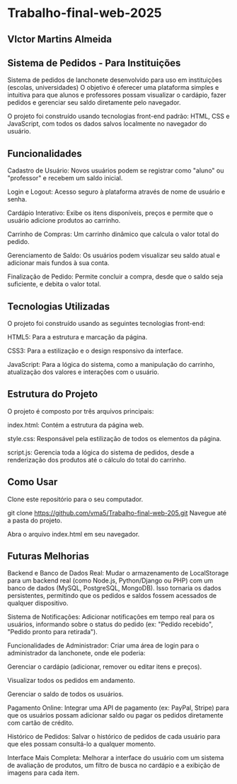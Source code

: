 # Trabalho-final-web-2025

## VIctor Martins Almeida

## Sistema de Pedidos - Para Instituições
Sistema de pedidos de lanchonete desenvolvido para uso em instituições (escolas, universidades) O
objetivo é oferecer uma plataforma simples e intuitiva para que alunos e professores possam
visualizar o cardápio, fazer pedidos e gerenciar seu saldo diretamente pelo navegador.

O projeto foi construído usando tecnologias front-end padrão: HTML, CSS e JavaScript, com todos os
dados salvos localmente no navegador do usuário.


## Funcionalidades
Cadastro de Usuário: Novos usuários podem se registrar como "aluno" ou "professor" e recebem um
saldo inicial.

Login e Logout: Acesso seguro à plataforma através de nome de usuário e senha.

Cardápio Interativo: Exibe os itens disponíveis, preços e permite que o usuário adicione produtos
ao carrinho.

Carrinho de Compras: Um carrinho dinâmico que calcula o valor total do pedido.

Gerenciamento de Saldo: Os usuários podem visualizar seu saldo atual e adicionar mais fundos à sua
conta.

Finalização de Pedido: Permite concluir a compra, desde que o saldo seja suficiente, e debita o
valor total.

## Tecnologias Utilizadas
O projeto foi construído usando as seguintes tecnologias front-end:

HTML5: Para a estrutura e marcação da página.

CSS3: Para a estilização e o design responsivo da interface.

JavaScript: Para a lógica do sistema, como a manipulação do carrinho, atualização dos valores e
interações com o usuário.

## Estrutura do Projeto
O projeto é composto por três arquivos principais:

index.html: Contém a estrutura da página web.

style.css: Responsável pela estilização de todos os elementos da página.

script.js: Gerencia toda a lógica do sistema de pedidos, desde a renderização dos produtos até o
cálculo do total do carrinho.

## Como Usar
Clone este repositório para o seu computador.

git clone https://github.com/vma5/Trabalho-final-web-205.git 
Navegue até a pasta do projeto.

Abra o arquivo index.html em seu navegador.

## Futuras Melhorias
Backend e Banco de Dados Real: Mudar o armazenamento de LocalStorage para um backend real (como
Node.js, Python/Django ou PHP) com um banco de dados (MySQL, PostgreSQL, MongoDB). Isso tornaria os
dados persistentes, permitindo que os pedidos e saldos fossem acessados de qualquer dispositivo.

Sistema de Notificações: Adicionar notificações em tempo real para os usuários, informando sobre o
status do pedido (ex: "Pedido recebido", "Pedido pronto para retirada").

Funcionalidades de Administrador: Criar uma área de login para o administrador da lanchonete, onde
ele poderia:

Gerenciar o cardápio (adicionar, remover ou editar itens e preços).

Visualizar todos os pedidos em andamento.

Gerenciar o saldo de todos os usuários.

Pagamento Online: Integrar uma API de pagamento (ex: PayPal, Stripe) para que os usuários possam
adicionar saldo ou pagar os pedidos diretamente com cartão de crédito.

Histórico de Pedidos: Salvar o histórico de pedidos de cada usuário para que eles possam
consultá-lo a qualquer momento.

Interface Mais Completa: Melhorar a interface do usuário com um sistema de avaliação de produtos,
um filtro de busca no cardápio e a exibição de imagens para cada item.

